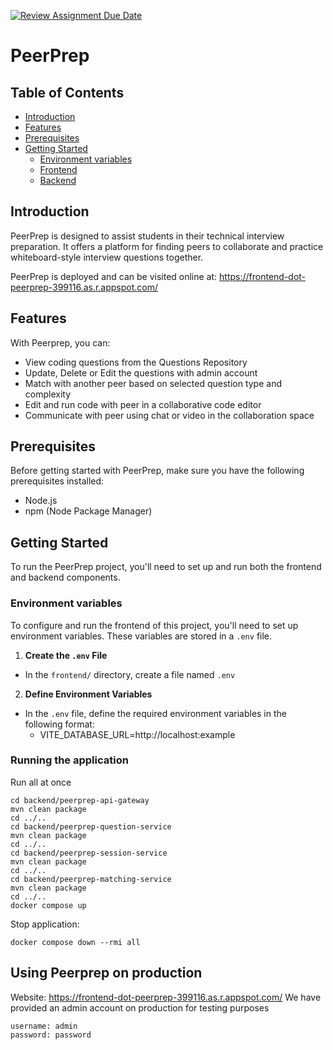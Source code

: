 [![Review Assignment Due Date](https://classroom.github.com/assets/deadline-readme-button-24ddc0f5d75046c5622901739e7c5dd533143b0c8e959d652212380cedb1ea36.svg)](https://classroom.github.com/a/6BOvYMwN)
# PeerPrep

## Table of Contents
- [Introduction](#introduction) 
- [Features](#features)
- [Prerequisites](#prerequisites) 
- [Getting Started](#getting-started) 
	- [Environment variables](#environment-variables)
	- [Frontend](#frontend) 
	- [Backend](#backend) 

## Introduction
PeerPrep is designed to assist students in their technical interview preparation. It offers a platform for finding peers to collaborate and practice whiteboard-style interview questions together.

PeerPrep is deployed and can be visited online at: https://frontend-dot-peerprep-399116.as.r.appspot.com/

## Features
With Peerprep, you can:
- View coding questions from the Questions Repository
- Update, Delete or Edit the questions with admin account
- Match with another peer based on selected question type and complexity
- Edit and run code with peer in a collaborative code editor
- Communicate with peer using chat or video in the collaboration space 


## Prerequisites
Before getting started with PeerPrep, make sure you have the following prerequisites installed: 
- Node.js 
- npm (Node Package Manager)

## Getting Started
To run the PeerPrep project, you'll need to set up and run both the frontend and backend components.

### Environment variables 
To configure and run the frontend of this project, you'll need to set up environment variables. These variables are stored in a `.env` file.
1.  **Create the `.env` File**
- In the `frontend/` directory, create a file named `.env`

2.  **Define Environment Variables**
- In the `.env` file, define the required environment variables in the following format:
	- VITE_DATABASE_URL=http://localhost:example
	
### Running the application

Run all at once
```
cd backend/peerprep-api-gateway
mvn clean package
cd ../..
cd backend/peerprep-question-service
mvn clean package
cd ../..
cd backend/peerprep-session-service
mvn clean package
cd ../..
cd backend/peerprep-matching-service
mvn clean package
cd ../..
docker compose up
```

Stop application:
```
docker compose down --rmi all
```

## Using Peerprep on production
Website: https://frontend-dot-peerprep-399116.as.r.appspot.com/
We have provided an admin account on production for testing purposes
```
username: admin
password: password
```